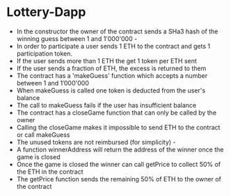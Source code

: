# Lottery-Dapp
* In the constructor the owner of the contract sends a SHa3 hash of the winning guess between 1 and 1'000'000 - 
* In order to participate a user sends 1 ETH to the contract and gets 1 participation token.  
* If the user sends more than 1 ETH the get 1 token per ETH sent  
* If the user sends a fraction of ETH, the excess is returned to them  
* The contract has a 'makeGuess' function which accepts a number between 1 and 1’000'000 
* When makeGuess is called one token is deducted from the user's balance  
* The call to makeGuess fails if the user has insufficient balance 
* The contract has a closeGame function that can only be called by the owner 
* Calling the closeGame makes it impossible to send ETH to the contract or call makeGuess  
* The unused tokens are not reimbursed (for simplicity) -  
* A function winnerAddress will return the address of the winner once the game is closed  
* Once the game is closed the winner can call getPrice to collect 50% of the ETH in the contract  
* The getPrice function sends the remaining 50% of ETH to the owner of the contract
